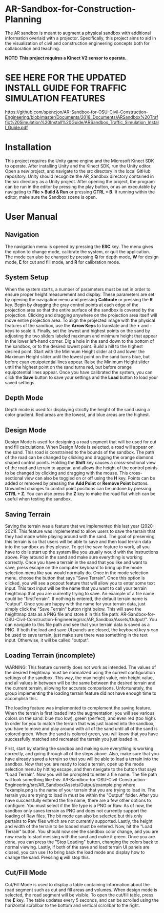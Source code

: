 # AR-Sandbox-for-Construction-Planning

The AR sandbox is meant to augment a physical sandbox with additional information overlaid with a projector. Specifically, this project aims to aid in the visualization of civil and construction engineering concepts both for collaboration and teaching.

**NOTE: This project requires a Kinect V2 sensor to operate.**

# SEE HERE FOR THE UPDATED INSTALL GUIDE FOR TRAFFIC SIMULATION FEATURES

https://github.com/spencjon/AR-Sandbox-for-OSU-Civil-Construction-Engineering/blob/master/Documents/2018_Documents/ARSandbox%20Traffic%20Simulation%20Install%20Guide/ARSandbox_Traffic_Simulation_Install_Guide.pdf

# Installation

This project requires the Unity game engine and the Microsoft Kinect SDK to operate. After installing Unity and the Kinect SDK, run the Unity editor. Open a new project, and navigate to the src directory in the local GitHub repository. Unity should recognize the AR_Sandbox directory contained in the src directory as a Unity project. After opening the project, the program can be run in the editor by pressing the play button, or as an executable by navigating to **File > Build & Run** or pressing **CTRL + B**. If running within the editor, make sure the Sandbox scene is open.

# User Manual

## Navigation

The navigation menu is opened by pressing the **ESC** key. The menu gives the option to change mode, calibrate the system, or quit the application. The mode can also be changed by pressing **Q** for depth mode, **W** for design mode, **E** for cut and fill mode, and **R** for calibration mode.

## System Setup

When the system starts, a number of parameters must be set in order to ensure proper height measurement and display. These parameters are set by opening the navigation menu and pressing **Calibrate** or pressing the **R** key. Begin by dragging the gray control points at each edge of the projection area so that the entire surface of the sandbox is covered by the projection. Clicking and dragging anywhere on the projection area itself will move entire projection area. To align the projected image with the physical features of the sandbox, use the **Arrow Keys** to translate and the **+** and **-** keys to scale it. Finally, set the lowest and highest points on the sand by adjusting the two sliders labeled maximum and minimum height that appear in the lower left-hand corner. Dig a hole in the sand down to the bottom of the sandbox, or to the desired lowest point. Build a hill to the highest desired point. Start with the Minimum Height slider at 0 and lower the Maximum Height slider until the lowest point on the sand turns blue, but before cyan equipotential lines appear. Raise the Minimum Height slider until the highest point on the sand turns red, but before orange equipotential lines appear. Once you have calibrated the system, you can click the **Save** button to save your settings and the **Load** button to load your saved settings.

## Depth Mode

Depth mode is used for displaying strictly the height of the sand using a color gradient. Red areas are the lowest, and blue areas are the highest.

## Design Mode

Design Mode is used for designing a road segment that will be used for cut and fill calculations. When Design Mode is selected, a road will appear on the sand. This road is constrained to the bounds of the sandbox. The path of the road can be changed by clicking and dragging the orange diamond shaped control points. Holding the **Shift** key causes a cross-sectional view of the road and terrain to appear, and allows the height of the control points to be changed by clicking and dragging with the mouse. This cross-sectional view can also be toggled on or off using the **H** key. Points can be added or removed by pressing the **Add Point** or **Remove Point** buttons. Unwanted changes to control point positions can be undone by pressing **CTRL + Z**. You can also press the **Z** key to make the road flat which can be useful when testing the sandbox.


## Saving Terrain

Saving the terrain was a feature that we implemented this last year (2020-2021). This feature was implemented to allow users to save the terrain that they had made while playing around with the sand. The goal of preserving this terrain is so that users will be able to save and then load terrain data into the sandbox as they please. To get the save feature to work, all you have to do is start up the system like you usually would with the instructions above. Play around in the sand and make sure everything is working correctly. Once you have a terrain in the sand that you like and want to save, press escape on the computer keyboard to bring up the mode selection menu like you would normally do. Once in the mode selection menu, choose the button that says "Save Terrain". Once this option is clicked, you will see a popout feature that will allow you to enter some text input. This text input will be the name that you want to call your terrain heightmap that you are currently trying to save. An example of a file name could be "firstTerrain". If nothing is entered, the default terrain name is "output". Once you are happy with the name for your terrain data, just simply click the "Save Terrain" button right below. This will save the heightmap data as a PNG file and store it in this file path: AR-Sandbox-for-OSU-Civil-Construction-Engineering/src/AR_Sandbox/Assets/Output/". You can navigate to this file path and see that your terrain data is saved as a PNG. If both the load and save UI panels are closed, the keyboard key **s** can be used to save terrain, just make sure there was something in the text input. Otherwise, it will be called "output".


## Loading Terrain (incomplete)

WARNING: This feature currently does not work as intended. The values of the desired heightmap must be normalized using the current configuration settings of the sandbox. This way, the max height value, min height value, and all values in between will be the same between the desired terrain and the current terrain, allowing for accurate comparisons. Unfortunately, the group implementing the loading terrain feature did not have enough time to accomplish this.

The loading feature was implemented to complement the saving feature. When the terrain is first loaded into the augmentation, you will see various colors on the sand: blue (too low), green (perfect), and even red (too high). In order for you to match the terrain that was just loaded into the sandbox, you have to move and play around with all of the sand until all of the sand is colored green. When the sand is colored green, you will know that you have successfully matched and recreated the terrain you just loaded in.

First, start by starting the sandbox and making sure everything is working correctly, and going through all of the steps above. Also, make sure that you have already saved a terrain so that you will be able to load a terrain into the sandbox. Now that you are ready to load a terrain, open up the mode selection menu by hitting escape, and then navigate to the button that says "Load Terrain". Now you will be prompted to enter a file name. The file path will look something like this: AR-Sandbox-for-OSU-Civil-Construction-Engineering/src/AR_Sandbox/Assets/Output/example.png where "example.png is the name of your terrain that you are trying to load in. The terrain you are trying to load in must be within the "Output" folder. After you have successfully entered the file name, there are a few other options to configure. You must select if the file type is a PNG or Raw. As of now, the sandbox only saves terrain as PNG and does not currently support the loading of Raw files. The bit mode can also be selected but this only pertains to Raw files which are not currently supported. Lastly, the height and width of the terrain to be loaded must be entered. Now, hit the "Load Terrain" button. You should now see the sandbox color change, and you are now ready to start messing with the sand and make it green. Once you are done, you can press the "Stop Loading" button, changing the colors back to normal viewing. Lastly, if both of the save and load terrain UI panels are closed, you can use **l** to bring back the load mode and display how to change the sand. Pressing **q** will stop this.



## Cut/Fill Mode

Cut/Fill Mode is used to display a table containing information about the road segment such as cut and fill areas and volumes. When design mode is selected, the road segment will be visible. To open the cut/fill table, press the **E** key. The table updates every 5 seconds, and can be scrolled using the horizontal scrollbar to the bottom and vertical scrollbar to the right.
